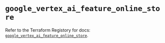 # `google_vertex_ai_feature_online_store`

Refer to the Terraform Registory for docs: [`google_vertex_ai_feature_online_store`](https://registry.terraform.io/providers/hashicorp/google-beta/5.21.0/docs/resources/google_vertex_ai_feature_online_store).
